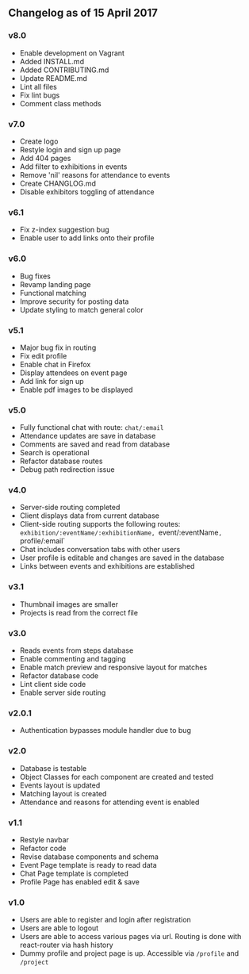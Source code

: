 ## Changelog as of 15 April 2017

### v8.0
* Enable development on Vagrant
* Added INSTALL.md
* Added CONTRIBUTING.md
* Update README.md
* Lint all files
* Fix lint bugs
* Comment class methods

### v7.0
* Create logo
* Restyle login and sign up page
* Add 404 pages
* Add filter to exhibitions in events
* Remove 'nil' reasons for attendance to events
* Create CHANGLOG.md
* Disable exhibitors toggling of attendance

### v6.1
* Fix z-index suggestion bug
* Enable user to add links onto their profile

### v6.0
* Bug fixes
* Revamp landing page
* Functional matching
* Improve security for posting data
* Update styling to match general color

### v5.1
* Major bug fix in routing
* Fix edit profile
* Enable chat in Firefox
* Display attendees on event page
* Add link for sign up
* Enable pdf images to be displayed

### v5.0
* Fully functional chat with route: `chat/:email`
* Attendance updates are save in database
* Comments are saved and read from database
* Search is operational
* Refactor database routes
* Debug path redirection issue

### v4.0
* Server-side routing completed
* Client displays data from current database
* Client-side routing supports the following routes: `exhibition/:eventName/:exhibitionName, `event/:eventName`, `profile/:email`
* Chat includes conversation tabs with other users
* User profile is editable and changes are saved in the database
* Links between events and exhibitions are established

### v3.1
* Thumbnail images are smaller
* Projects is read from the correct file

### v3.0
* Reads events from steps database
* Enable commenting and tagging
* Enable match preview and responsive layout for matches
* Refactor database code
* Lint client side code
* Enable server side routing

### v2.0.1
* Authentication bypasses module handler due to bug

### v2.0
* Database is testable
* Object Classes for each component are created and tested
* Events layout is updated
* Matching layout is created
* Attendance and reasons for attending event is enabled

### v1.1
* Restyle navbar
* Refactor code
* Revise database components and schema
* Event Page template is ready to read data
* Chat Page template is completed
* Profile Page has enabled edit & save

### v1.0
* Users are able to register and login after registration
* Users are able to logout
* Users are able to access various pages via url. Routing is done with react-router via hash history
* Dummy profile and project page is up. Accessible via `/profile` and `/project`
